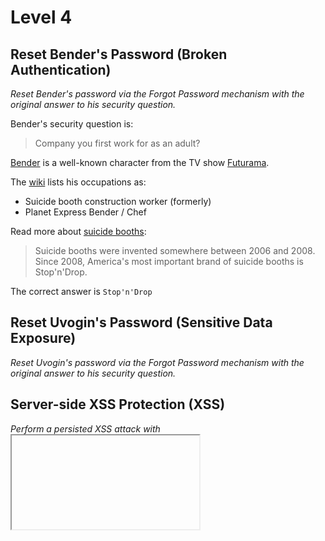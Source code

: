 # Level 4

## Reset Bender's Password (Broken Authentication)
_Reset Bender's password via the Forgot Password mechanism with the original answer to his security question._

Bender's security question is:
> Company you first work for as an adult?

[Bender](https://en.wikipedia.org/wiki/Bender_(Futurama)) is a well-known character from the
TV show [Futurama](https://en.wikipedia.org/wiki/Futurama).

The [wiki](https://en.wikipedia.org/wiki/Bender_(Futurama)) lists his occupations as:
- Suicide booth construction worker (formerly)
- Planet Express Bender / Chef

Read more about [suicide booths](https://futurama.fandom.com/wiki/Suicide_Booth):
> Suicide booths were invented somewhere between 2006 and 2008. Since 2008, America's most important brand of suicide booths is Stop'n'Drop. 

The correct answer is `Stop'n'Drop`

## Reset Uvogin's Password (Sensitive Data Exposure)
_Reset Uvogin's password via the Forgot Password mechanism with the original answer to his security question._

## Server-side XSS Protection (XSS)
_Perform a persisted XSS attack with <iframe src="javascript:alert(`xss`)"> bypassing a server-side security mechanism._

I tried to use this payload in the _Customer Feedback_ form, but the payload was deleted:
```
Hello <iframe src="javascript:alert(`xss`)"> --> Hello (anonymous)
```

Hopefully, it's just a simple string replacement. So let's try:
```
<<iframe src="javascript:alert(`xss`)">iframe src="javascript:alert(`xss`)">
```

Bingo, the nested `<iframe src="javascript:alert(`xss`)">` string is deleted resulting into the original payload!



## TODO
https://twitter.com/uv0gin?lang=cs
https://1337.me/
https://github.com/sherlock-project/sherlock